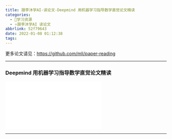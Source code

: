 ```yaml
---
title: 跟李沐学AI-读论文-Deepmind 用机器学习指导数学直觉论文精读
categories:
  - 🌙学习资源
  - ⭐跟李沐学AI 读论文
abbrlink: 52f79643
date: 2022-01-08 01:12:38
tags:
---
```


更多论文请见：<https://github.com/mli/paper-reading>

***

### Deepmind 用机器学习指导数学直觉论文精读

<iframe src="//player.bilibili.com/player.html?aid=380508665&bvid=BV1YZ4y1S72j&cid=479659575&page=1" scrolling="no" border="0" frameborder="no" framespacing="0" allowfullscreen="true"> </iframe>

<!--more-->

***
